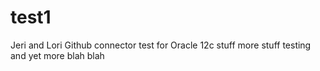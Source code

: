 # test1
Jeri and Lori Github connector test for Oracle 12c
stuff
more stuff testing
and yet more
blah blah
